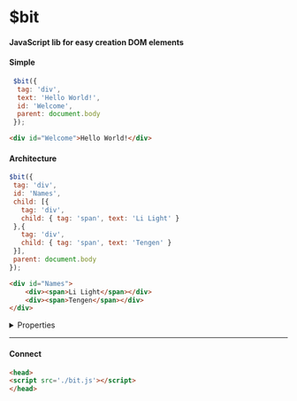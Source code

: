 # $bit 
#### JavaScript lib for easy creation DOM elements<br>
#### Simple
```js
 $bit({
  tag: 'div',
  text: 'Hello World!',
  id: 'Welcome',
  parent: document.body
 });
 ```
 ```html 
<div id="Welcome">Hello World!</div>
```
 #### Architecture
 ```js
 $bit({
  tag: 'div',
  id: 'Names',
  child: [{
    tag: 'div',
    child: { tag: 'span', text: 'Li Light' }
  },{
    tag: 'div',
    child: { tag: 'span', text: 'Tengen' }
  }],
  parent: document.body
 });
 ```
 ```html
<div id="Names">
	 <div><span>Li Light</span></div>
	 <div><span>Tengen</span></div>
</div>
 ```

<details><summary>Properties</summary>
<p>

 #### Most of the named properties are comparable to HTML <br>
> [class, id, title, value...]<br>
#### But new ones have also been added<br>
> [parent]: parent.append($bit); <br>
[parentTop]: parent.prepend($bit); <br>
[child]: $bit.append(child); <br>
[wrap]: $bit = wrap.append($bit); <br>
[append]: $bit.append(); <br>
[prepend]: $bit.prepend(); <br>
attr: setAttribute; <br>
html: innerHtml; <br>
text: createTextNode; <br>
tag: createElement;
</p>
</details>

<hr>

#### Connect
```html
<head>
<script src='./bit.js'></script>
</head>
```
